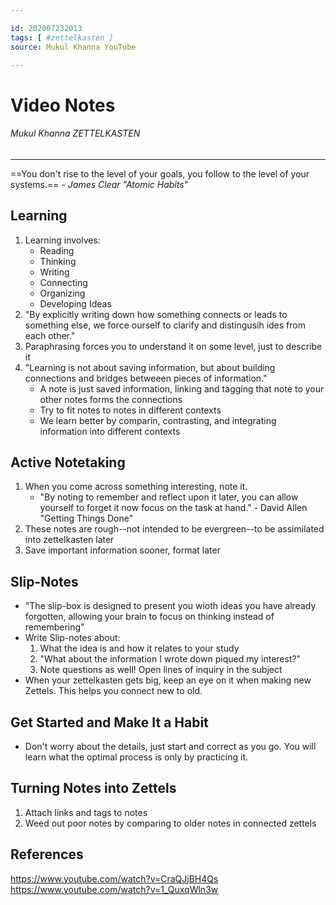 ```yaml
---

id: 202007232013
tags: [ #zettelkasten ]
source: Mukul Khanna YouTube

---
```


# Video Notes
###### Mukul Khanna ZETTELKASTEN
---

==You don't rise to the level of your goals, you follow to the level of your systems.==
*- James Clear "Atomic Habits"*

## Learning
1. Learning involves:
	- Reading
	- Thinking
	- Writing
	- Connecting
	- Organizing
	- Developing Ideas
 1. "By explicitly writing down how something connects or leads to something else, we force ourself to clarify and distingusih ides from each other."
 1. Paraphrasing forces you to understand it on some level, just to describe it
 1. "Learning is not about saving information, but about building connections and bridges betweeen pieces of information."
 	- A note is just saved information, linking and tagging that note to your other notes forms the connections
 	- Try to fit notes to notes in different contexts
 	- We learn better by comparin, contrasting, and integrating information into different contexts

## Active Notetaking
1. When you come across something interesting, note it.
	- "By noting to remember and reflect upon it later, you can allow yourself to forget it now focus on the task at hand." - David Allen "Getting Things Done"
1. These notes are rough--not intended to be evergreen--to be assimilated into zettelkasten later
1. Save important information sooner, format later

## Slip-Notes
- "The slip-box is designed to present you wioth ideas you have already forgotten, allowing your brain to focus on thinking instead of remembering"
- Write Slip-notes about:
	1. What the idea is and how it relates to your study
	1. "What about the information I wrote down piqued my interest?"
	1. Note questions as well! Open lines of inquiry in the subject
 - When your zettelkasten gets big, keep an eye on it when making new Zettels. This helps you connect new to old.
 
## Get Started and Make It a Habit
 - Don't worry about the details, just start and correct as you go. You will learn what the optimal process is only by practicing it.

 ## Turning Notes into Zettels
1. Attach links and tags to notes
1. Weed out poor notes by comparing to older notes in connected zettels





## References
https://www.youtube.com/watch?v=CraQJjBH4Qs
https://www.youtube.com/watch?v=1_QuxqWln3w